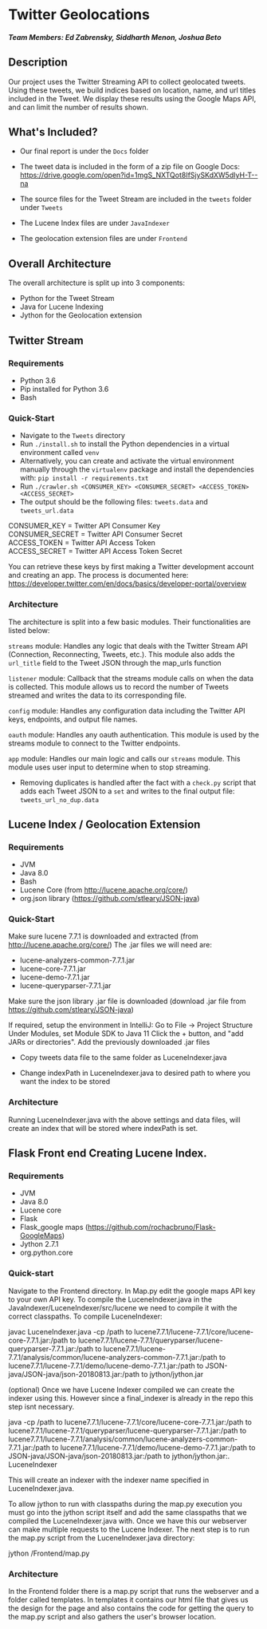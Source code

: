 # Twitter Geolocations

##### Team Members: Ed Zabrensky, Siddharth Menon, Joshua Beto

## Description

Our project uses the Twitter Streaming API to collect geolocated tweets. Using these tweets, we build indices based on location, name, and url titles included in the Tweet. We display these results using the Google Maps API, and can limit the number of results shown.

## What's Included?

* Our final report is under the `Docs` folder
* The tweet data is included in the form of a zip file on Google Docs: https://drive.google.com/open?id=1mgS_NXTQot8IfSjySKdXW5dIyH-T--na

* The source files for the Tweet Stream are included in the `tweets` folder under `Tweets`
* The Lucene Index files are under `JavaIndexer`
* The geolocation extension files are under `Frontend`

## Overall Architecture
The overall architecture is split up into 3 components:
* Python for the Tweet Stream
* Java for Lucene Indexing
* Jython for the Geolocation extension


## Twitter Stream

### Requirements
* Python 3.6
* Pip installed for Python 3.6
* Bash


### Quick-Start

* Navigate to the `Tweets` directory
* Run `./install.sh` to install the Python dependencies in a virtual environment called `venv`
* Alternatively, you can create and activate the virtual environment manually through the `virtualenv` package and install the dependencies with:  `pip install -r requirements.txt`
* Run `./crawler.sh <CONSUMER_KEY> <CONSUMER_SECRET> <ACCESS_TOKEN> <ACCESS_SECRET>`
* The output should be the following files: `tweets.data` and `tweets_url.data`

CONSUMER_KEY = Twitter API Consumer Key \
CONSUMER_SECRET = Twitter API Consumer Secret \
ACCESS_TOKEN = Twitter API Access Token \
ACCESS_SECRET = Twitter API Access Token Secret

You can retrieve these keys by first making a Twitter development account and creating an app. The process is documented here: https://developer.twitter.com/en/docs/basics/developer-portal/overview

### Architecture
The architecture is split into a few basic modules. Their functionalities are listed below:

`streams` module: Handles any logic that deals with the Twitter Stream API (Connection, Reconnecting, Tweets, etc.). This module also adds the `url_title` field to the Tweet JSON through the map_urls function

`listener` module: Callback that the streams module calls on when the data is collected. This module allows us to record the number of Tweets streamed and writes the data to its corresponding file.

`config` module: Handles any configuration data including the Twitter API keys, endpoints, and output file names.

`oauth` module: Handles any oauth authentication. This module is used by the streams module to connect to the Twitter endpoints.

`app` module: Handles our main logic and calls our `streams` module. This module uses user input to determine when to stop streaming.

* Removing duplicates is handled after the fact with a `check.py` script that adds each Tweet JSON to a `set` and writes to the final output file: `tweets_url_no_dup.data`

## Lucene Index / Geolocation Extension

### Requirements
* JVM
* Java 8.0
* Bash
* Lucene Core (from http://lucene.apache.org/core/)
* org.json library (https://github.com/stleary/JSON-java)


### Quick-Start
Make sure lucene 7.7.1 is downloaded and extracted (from http://lucene.apache.org/core/)
The .jar files we will need are:
* lucene-analyzers-common-7.7.1.jar
* lucene-core-7.7.1.jar
* lucene-demo-7.7.1.jar
* lucene-queryparser-7.7.1.jar

Make sure the json library .jar file is downloaded (download .jar file from https://github.com/stleary/JSON-java)

If required, setup the environment in IntelliJ:
	Go to File -> Project Structure
	Under Modules, set Module SDK to Java 11
		Click the + button, and "add JARs or directories".
		Add the previously downloaded .jar files

* Copy tweets data file to the same folder as LuceneIndexer.java

* Change indexPath in LuceneIndexer.java to desired path to where you want the index to be stored

### Architecture
Running LuceneIndexer.java with the above settings and data files, will create an index that will be stored where indexPath is set. 

## Flask Front end Creating Lucene Index.

### Requirements
* JVM
* Java 8.0
* Lucene core
* Flask
* Flask_google maps (https://github.com/rochacbruno/Flask-GoogleMaps)
* Jython 2.7.1
* org.python.core

### Quick-start
Navigate to the Frontend directory. In Map.py edit the google maps API key to your own API key.
To compile the LuceneIndexer.java in the JavaIndexer/LuceneIndexer/src/lucene we need to compile it with the correct classpaths.
To compile LuceneIndexer:

javac LuceneIndexer.java -cp /path to lucene7.7.1/lucene-7.7.1/core/lucene-core-7.7.1.jar:/path to lucene7.7.1/lucene-7.7.1/queryparser/lucene-queryparser-7.7.1.jar:/path to lucene7.7.1/lucene-7.7.1/analysis/common/lucene-analyzers-common-7.7.1.jar:/path to lucene7.7.1/lucene-7.7.1/demo/lucene-demo-7.7.1.jar:/path to JSON-java/JSON-java/json-20180813.jar:/path to jython/jython.jar  

(optional) Once we have Lucene Indexer compiled we can create the indexer using this. However since a final_indexer is already in the repo this step isnt necessary.

java -cp /path to lucene7.7.1/lucene-7.7.1/core/lucene-core-7.7.1.jar:/path to lucene7.7.1/lucene-7.7.1/queryparser/lucene-queryparser-7.7.1.jar:/path to lucene7.7.1/lucene-7.7.1/analysis/common/lucene-analyzers-common-7.7.1.jar:/path to lucene7.7.1/lucene-7.7.1/demo/lucene-demo-7.7.1.jar:/path to JSON-java/JSON-java/json-20180813.jar:/path to jython/jython.jar:. LuceneIndexer    

This will create an indexer with the indexer name specified in LuceneIndexer.java.

To allow jython to run with classpaths during the map.py execution you must go into the jython script itself and add the same classpaths that we compiled the LuceneIndexer.java with. Once we have this our webserver can make multiple requests to the Lucene Indexer. 
The next step is to run the map.py script from the LuceneIndexer.java directory:

jython /Frontend/map.py


### Architecture
In the Frontend folder there is a map.py script that runs the webserver and a folder called templates.
In templates it contains our html file that gives us the design for the page and also contains the code for getting the query to the map.py script and also gathers the user's browser location.



